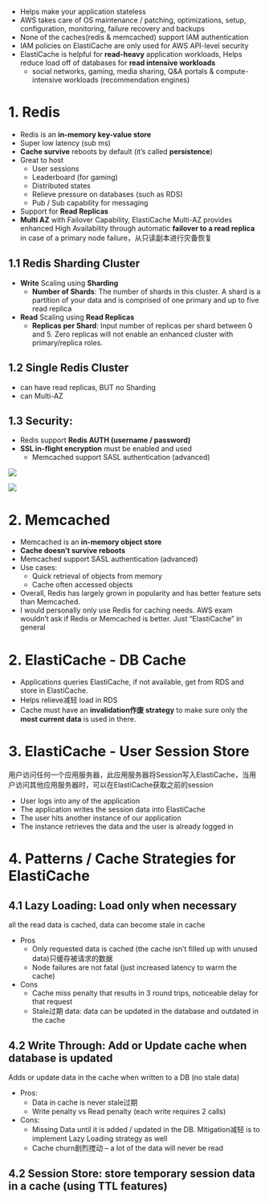 - Helps make your application stateless
- AWS takes care of OS maintenance / patching, optimizations, setup, configuration, monitoring, failure recovery and backups
- None of the caches(redis & memcached) support IAM authentication
- IAM policies on ElastiCache are only used for AWS API-level security
- ElastiCache is helpful for **read-heavy** application workloads, Helps reduce load off of databases for **read intensive workloads**
  - social networks, gaming, media sharing, Q&A portals & compute-intensive workloads (recommendation engines)

# 1. Redis
- Redis is an **in-memory key-value store**
- Super low latency (sub ms)
- **Cache survive** reboots by default (it’s called **persistence**)
- Great to host
  - User sessions
  - Leaderboard (for gaming)
  - Distributed states
  - Relieve pressure on databases (such as RDS)
  - Pub / Sub capability for messaging
- Support for **Read Replicas**
- **Multi AZ** with Failover Capability, ElastiCache Multi-AZ provides enhanced High Availability through automatic **failover to a read replica** in case of a primary node failure，从只读副本进行灾备恢复


## 1.1 Redis Sharding Cluster
- **Write** Scaling using **Sharding**
  - **Number of Shards**: The number of shards in this cluster. A shard is a partition of your data and is comprised of one primary and up to five read replica
- **Read** Scaling using **Read Replicas**
  - **Replicas per Shard**: Input number of replicas per shard between 0 and 5. Zero replicas will not enable an enhanced cluster with primary/replica roles.

## 1.2 Single Redis Cluster
- can have read replicas, BUT no Sharding
- can Multi-AZ


## 1.3 Security:
- Redis support **Redis AUTH (username / password)**
- **SSL in-flight encryption** must be enabled and used
  - Memcached support SASL authentication (advanced)

![](https://i.loli.net/2019/08/21/DKhp5xcm6najiZF.png)

![](https://i.loli.net/2019/08/21/IiNJsvkqc1nyFw3.png)


# 2. Memcached 
- Memcached is an **in-memory object store**
- **Cache doesn’t survive reboots**
- Memcached support SASL authentication (advanced)
- Use cases:
  - Quick retrieval of objects from memory
  - Cache often accessed objects
- Overall, Redis has largely grown in popularity and has better feature sets than Memcached.
- I would personally only use Redis for caching needs. AWS exam wouldn’t ask if Redis or Memcached is better. Just “ElastiCache” in general



# 2. ElastiCache - DB Cache
- Applications queries ElastiCache, if not available, get from RDS and store in ElastiCache.
- Helps relieve减轻 load in RDS
- Cache must have an **invalidation作废 strategy** to make sure only the **most current data** is used in there.


# 3. ElastiCache - User Session Store

用户访问任何一个应用服务器，此应用服务器将Session写入ElastiCache，当用户访问其他应用服务器时，可以在ElastiCache获取之前的session
- User logs into any of the application
- The application writes the session data into ElastiCache
- The user hits another instance of our application
- The instance retrieves the data and the user is already logged in

# 4. Patterns / Cache Strategies for ElastiCache
## 4.1 Lazy Loading: Load only when necessary
all the read data is cached, data can become stale in cache
  
- Pros
  - Only requested data is cached (the cache isn’t filled up with unused data)只缓存被请求的数据
  - Node failures are not fatal (just increased latency to warm the cache)
- Cons
  - Cache miss penalty that results in 3 round trips, noticeable delay for that request
  - Stale过期 data: data can be updated in the database and outdated in the cache


## 4.2 Write Through: Add or Update cache when database is updated
Adds or update data in the cache when written to a DB (no stale data)

- Pros:
  - Data in cache is never stale过期
  - Write penalty vs Read penalty (each write requires 2 calls)
- Cons:
  - Missing Data until it is added / updated in the DB. Mitigation减轻 is to implement Lazy Loading strategy as well
  - Cache churn剧烈搅动 – a lot of the data will never be read


## 4.2 Session Store: store temporary session data in a cache (using TTL features)























